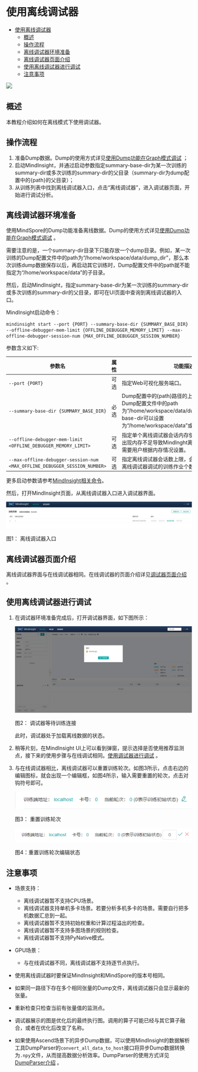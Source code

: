 # 使用离线调试器

<!-- TOC -->

- [使用离线调试器](#使用离线调试器)
    - [概述](#概述)
    - [操作流程](#操作流程)
    - [离线调试器环境准备](#离线调试器环境准备)
    - [离线调试器页面介绍](#离线调试器页面介绍)
    - [使用离线调试器进行调试](#使用离线调试器进行调试)
    - [注意事项](#注意事项)

<!-- /TOC -->

<a href="https://gitee.com/mindspore/docs/blob/master/docs/mindinsight/docs/source_zh_cn/debugger_offline.md" target="_blank"><img src="https://gitee.com/mindspore/docs/raw/master/resource/_static/logo_source.png"></a>

## 概述

本教程介绍如何在离线模式下使用调试器。

## 操作流程

1. 准备Dump数据。Dump的使用方式详见[使用Dump功能在Graph模式调试](https://www.mindspore.cn/docs/programming_guide/zh-CN/master/dump_in_graph_mode.html) ；
2. 启动MindInsight，并通过启动参数指定summary-base-dir为某一次训练的summary-dir或多次训练的summary-dir的父目录（summary-dir为dump配置中的{path}的父目录）；
3. 从训练列表中找到离线调试器入口，点击“离线调试器”，进入调试器页面，开始进行调试分析。

## 离线调试器环境准备

使用MindSpore的Dump功能准备离线数据。Dump的使用方式详见[使用Dump功能在Graph模式调试](https://www.mindspore.cn/docs/programming_guide/zh-CN/master/dump_in_graph_mode.html) 。

需要注意的是，一个summary-dir目录下只能存放一个dump目录。例如，某一次训练的Dump配置文件中的path为“/home/workspace/data/dump_dir”，那么本次训练dump数据保存以后，再启动其它训练时，Dump配置文件中的path就不能指定为“/home/workspace/data”的子目录。

然后，启动MindInsight，指定summary-base-dir为某一次训练的summary-dir或多次训练的summary-dir的父目录，即可在UI页面中查询到离线调试器的入口。

MindInsight启动命令：

```text
mindinsight start --port {PORT} --summary-base-dir {SUMMARY_BASE_DIR} --offline-debugger-mem-limit {OFFLINE_DEBUGGER_MEMORY_LIMIT} --max-offline-debugger-session-num {MAX_OFFLINE_DEBUGGER_SESSION_NUMBER}
```

参数含义如下:

|参数名|属性|功能描述|参数类型|默认值|取值范围|
|---|---|---|---|---|---|
|`--port {PORT}`|可选|指定Web可视化服务端口。|Integer|8080|1~65535|
|`--summary-base-dir {SUMMARY_BASE_DIR}`|必选|Dump配置中的{path}路径的上一层或上两层。例如，Dump配置文件中的path为“/home/workspace/data/dump_dir”，summary-base-dir可以设置为“/home/workspace/data”或“/home/workspace”。|String|./|-|
|`--offline-debugger-mem-limit <OFFLINE_DEBUGGER_MEMORY_LIMIT>`|可选|指定单个离线调试器会话内存使用上限（单位MB），当出现内存不足导致MindInght离线调试器运行问题时，需要用户根据内存情况设置。|Integer|16*1024|6*1024~int32上限|
|`--max-offline-debugger-session-num <MAX_OFFLINE_DEBUGGER_SESSION_NUMBER>`|可选|指定离线调试器会话数上限，会话数指的是能同时使用离线调试器调试的训练作业个数。|Integer|2|1~2|

更多启动参数请参考[MindInsight相关命令](https://www.mindspore.cn/mindinsight/docs/zh-CN/master/mindinsight_commands.html)。

然后，打开MindInsight页面，从离线调试器入口进入调试器界面。

![debugger_offline_entry](images/debugger_offline_entry.png)

图1： 离线调试器入口

## 离线调试器页面介绍

离线调试器界面与在线调试器相同。在线调试器的页面介绍详见[调试器页面介绍](https://www.mindspore.cn/mindinsight/docs/zh-CN/master/debugger_online.html#id6) 。

## 使用离线调试器进行调试

1. 在调试器环境准备完成后，打开调试器界面，如下图所示：

    ![debugger_offline_waiting](images/debugger_offline_waiting.png)

    图2： 调试器等待训练连接

    此时，调试器处于加载离线数据的状态。

2. 稍等片刻，在MindInsight UI上可以看到弹窗，提示选择是否使用推荐监测点，接下来的使用步骤与在线调试相同。[使用调试器进行调试](https://www.mindspore.cn/mindinsight/docs/zh-CN/master/debugger_online.html#id17) 。

3. 与在线调试器相比，离线调试器可以重置训练轮次。如图3所示，点击右边的编辑图标，就会出现一个编辑框，如图4所示，输入需要重置的轮次，点击对钩符号即可。

   ![debugger_offline_reset](images/debugger_offline_reset.png)

   图3： 重置训练轮次

   ![debugger_offline_edit](images/debugger_offline_edit.png)

   图4：重置训练轮次编辑状态

## 注意事项

- 场景支持：
    - 离线调试器暂不支持CPU场景。
    - 离线调试器支持单机多卡场景。若要分析多机多卡的场景。需要自行把多机数据汇总到一起。
    - 离线调试器暂不支持初始权重和计算过程溢出的检查。
    - 离线调试器暂不支持多图场景的规则检查。
    - 离线调试器暂不支持PyNative模式。

- GPU场景：
    - 与在线调试器不同，离线调试器不支持逐节点执行。

- 使用离线调试器时要保证MindInsight和MindSpore的版本号相同。
- 如果同一路径下存在多个相同张量的Dump文件，离线调试器只会显示最新的张量。
- 重新检查只检查当前有张量值的监测点。
- 调试器展示的图是优化后的最终执行图。调用的算子可能已经与其它算子融合，或者在优化后改变了名称。
- 如果使用Ascend场景下的异步Dump数据，可以使用MindInsight的数据解析工具DumpParser的`convert_all_data_to_host`接口将异步Dump数据转换为`.npy`文件，从而提高数据分析效率。DumpParser的使用方式详见[DumpParser介绍](https://gitee.com/mindspore/mindinsight/tree/master/mindinsight/parser) 。